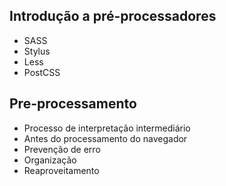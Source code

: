 ## Introdução a pré-processadores

- SASS
- Stylus
- Less
- PostCSS

## Pre-processamento
- Processo de interpretação intermediário
- Antes do processamento do navegador
- Prevenção de erro
- Organização
- Reaproveitamento
